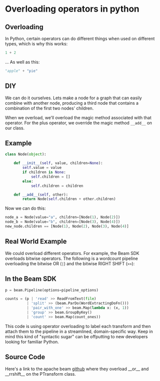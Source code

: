 # Overloading operators in python
## Overloading
In Python, certain operators can do different things when used on different types,
which is why this works:

```python
1 + 2
```

... As well as this:

```python
"apple" + "pie"
```

## DIY
We can do it ourselves. Lets make a node for a graph that can easily combine with another node, producing a third node that contains a combination of the first two nodes' children.

When we overload, we'll overload the magic method associated with that operator. For the plus operator, we override the magic method `__add__` on our class.

## Example

```python
class Node(object):

    def __init__(self, value, children=None):
        self.value = value
        if children is None:
            self.children = []
        else:
            self.children = children

    def __add__(self, other):
        return Node(self.children + other.children)
```

Now we can do this:

```python
node_a = Node(value="a", children=[Node(1), Node(2)])
node_b = Node(value="b", children=[Node(3), Node(4)])
new_node.children == [Node(1), Node(2), Node(3), Node(4)]
```

## Real World Example
We could overload different operators. For example, the Beam SDK overloads bitwise operators. The following is a wordcount pipeline overloading the bitwise OR (`|`) and the bitwise RIGHT SHIFT (`>>`):

## In the Beam SDK

```python
p = beam.Pipeline(options=pipeline_options)

counts = (p | 'read' >> ReadFromText(file)
          | 'split' >> (beam.ParDo(WordExtractingDoFn()))
          | 'pair_with_one' >> beam.Map(lambda x: (x, 1))
          | 'group' >> beam.GroupByKey()
          | 'count' >> beam.Map(count_ones))
```
This code is using operator overloading to label each transform and then attach them to the pipeline in a streamlined, domain-specific way. Keep in mind this kind of "syntactic sugar" can be offputting to new developers looking for familiar Python.

## Source Code

Here's a link to the apache beam [github](https://github.com/apache/beam/blob/09fe4985f3698d6d1cb2722f2c010ba63d97d471/sdks/python/apache_beam/transforms/ptransform.py#L471) where they overload \_\_or__ and \_\_rrshift__ on the PTransform class.

